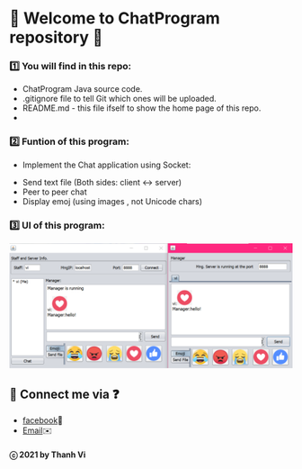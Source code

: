 # 🎊 Welcome to ChatProgram repository 🎊

### 1️⃣ You will find in this repo:
* ChatProgram Java source code.
* .gitignore file to tell Git which ones will be uploaded.
* README.md - this file ifself to show the home page of this repo.
* 
### 2️⃣ Funtion of this program:
* Implement the Chat application using Socket:
- Send text file (Both sides: client <-> server)
- Peer to peer chat
- Display emoj (using images , not Unicode chars)

### 3️⃣ UI of this program:
![UI](https://github.com/vi-ht/ChatProgram/blob/master/chatting.png)

## 💬 Connect me via ❓ 
  * [facebook](https://www.facebook.com/merry.kute.31/)📌
  * [Email](mailto:thanhviii888@gmail.com)✉️
#### ⓒ 2021 by Thanh Vi
